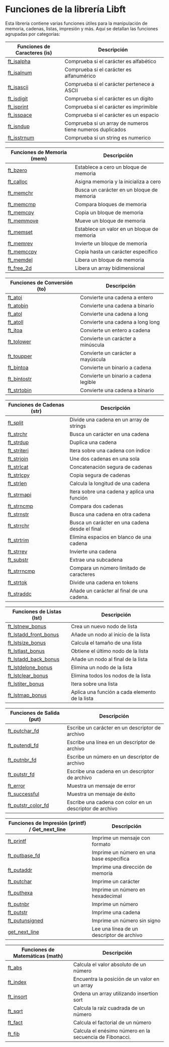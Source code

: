 # Funciones de la librería Libft

Esta librería contiene varias funciones útiles para la manipulación de memoria, cadenas, listas, impresión y más. Aquí se detallan las funciones agrupadas por categorías:

| Funciones de Caracteres (is) | Descripción                                    |
| ---------------------------- | ---------------------------------------------- |
| [ft_isalpha]                 | Comprueba si el carácter es alfabético         |
| [ft_isalnum]                 | Comprueba si el carácter es alfanumérico       |
| [ft_isascii]                 | Comprueba si el carácter pertenece a ASCII     |
| [ft_isdigit]                 | Comprueba si el carácter es un dígito          |
| [ft_isprint]                 | Comprueba si el carácter es imprimible         |
| [ft_isspace]                 | Comprueba si el carácter es un espacio         |
| [ft_isndup]                  | Comprueba si un array de numeros tiene numeros duplicados|
| [ft_isstrnum]                | Comprueba si un string es numerico				      |

| Funciones de Memoria (mem)   | Descripción                                    |
| ---------------------------- | ---------------------------------------------- |
| [ft_bzero]                   | Establece a cero un bloque de memoria          |
| [ft_calloc]                  | Asigna memoria y la inicializa a cero          |
| [ft_memchr]                  | Busca un carácter en un bloque de memoria      |
| [ft_memcmp]                  | Compara bloques de memoria                     |
| [ft_memcpy]                  | Copia un bloque de memoria                     |
| [ft_memmove]                 | Mueve un bloque de memoria                     |
| [ft_memset]                  | Establece un valor en un bloque de memoria     |
| [ft_memrev]                  | Invierte un bloque de memoria                  |
| [ft_memccpy]                 | Copia hasta un carácter específico             |
| [ft_memdel]                  | Libera un bloque de memoria                    |
| [ft_free_2d]                 | Libera un array bidimensional                  |


| Funciones de Conversión (to) | Descripción                                    |
| ---------------------------- | ---------------------------------------------- |
| [ft_atoi]                    | Convierte una cadena a entero                  |
| [ft_atobin]                  | Convierte una cadena a binario                 |
| [ft_atol]                    | Convierte una cadena a long                    |
| [ft_atoll]                   | Convierte una cadena a long long               |
| [ft_itoa]                    | Convierte un entero a cadena                   |
| [ft_tolower]                 | Convierte un carácter a minúscula              |
| [ft_toupper]                 | Convierte un carácter a mayúscula              |
| [ft_bintoa]                  | Convierte un binario a cadena                  |
| [ft_bintostr]                | Convierte un binario a cadena legible          |
| [ft_strtobin]                | Convierte una cadena a binario                 |

| Funciones de Cadenas (str)   | Descripción                                    |
| ---------------------------- | ---------------------------------------------- |
| [ft_split]                   | Divide una cadena en un array de strings       |
| [ft_strchr]                  | Busca un carácter en una cadena                |
| [ft_strdup]                  | Duplica una cadena                             |
| [ft_striteri]                | Itera sobre una cadena con índice              |
| [ft_strjoin]                 | Une dos cadenas en una sola                    |
| [ft_strlcat]                 | Concatenación segura de cadenas                |
| [ft_strlcpy]                 | Copia segura de cadenas                        |
| [ft_strlen]                  | Calcula la longitud de una cadena              |
| [ft_strmapi]                 | Itera sobre una cadena y aplica una función    |
| [ft_strncmp]                 | Compara dos cadenas                            |
| [ft_strnstr]                 | Busca una cadena en otra cadena                |
| [ft_strrchr]                 | Busca un carácter en una cadena desde el final |
| [ft_strtrim]                 | Elimina espacios en blanco de una cadena       |
| [ft_strrev]                  | Invierte una cadena                            |
| [ft_substr]                  | Extrae una subcadena                           |
| [ft_strrncmp]                | Compara un número limitado de caracteres       |
| [ft_strtok]                  | Divide una cadena en tokens                    |
| [ft_straddc]                 | Añade un carácter al final de una cadena.      |

| Funciones de Listas (lst)    | Descripción                                    |
| ---------------------------- | ---------------------------------------------- |
| [ft_lstnew_bonus]            | Crea un nuevo nodo de lista                    |
| [ft_lstadd_front_bonus]      | Añade un nodo al inicio de la lista            |
| [ft_lstsize_bonus]           | Calcula el tamaño de una lista                 |
| [ft_lstlast_bonus]           | Obtiene el último nodo de la lista             |
| [ft_lstadd_back_bonus]       | Añade un nodo al final de la lista             |
| [ft_lstdelone_bonus]         | Elimina un nodo de la lista                    |
| [ft_lstclear_bonus]          | Elimina todos los nodos de la lista            |
| [ft_lstiter_bonus]           | Itera sobre una lista                          |
| [ft_lstmap_bonus]            | Aplica una función a cada elemento de la lista |

| Funciones de Salida (put)    | Descripción                                    |
| ---------------------------- | ---------------------------------------------- |
| [ft_putchar_fd]              | Escribe un carácter en un descriptor de archivo|
| [ft_putendl_fd]              | Escribe una línea en un descriptor de archivo  |
| [ft_putnbr_fd]               | Escribe un número en un descriptor de archivo  |
| [ft_putstr_fd]               | Escribe una cadena en un descriptor de archivo |
| [ft_error]                   | Muestra un mensaje de error                    |
| [ft_successful]              | Muestra un mensaje de éxito                    |
| [ft_putstr_color_fd]         | Escribe una cadena con color en un descriptor de archivo |

| Funciones de Impresión (printf) / Get_next_line | Descripción                      |
| ----------------------------------------------- | -------------------------------- |
| [ft_printf]                                     | Imprime un mensaje con formato   |
| [ft_putbase_fd]                                 | Imprime un número en una base específica |
| [ft_putaddr]                                    | Imprime una dirección de memoria |
| [ft_putchar]                                    | Imprime un carácter              |
| [ft_puthexa]                                    | Imprime un número en hexadecimal |
| [ft_putnbr]                                     | Imprime un número                |
| [ft_putstr]                                     | Imprime una cadena               |
| [ft_putunsigned]                                | Imprime un número sin signo      |
| [get_next_line]                                 | Lee una línea de un descriptor de archivo |

| Funciones de Matemáticas (math) | Descripción                                   |
| -------------------------------- | --------------------------------------------- |
| [ft_abs]                         | Calcula el valor absoluto de un número        |
| [ft_index]                       | Encuentra la posición de un valor en un array |
| [ft_insort]                      | Ordena un array utilizando insertion sort     |
| [ft_sqrt]                        | Calcula la raíz cuadrada de un número         |
| [ft_fact]                        | Calcula el factorial de un número             |
| [ft_fib]                         | Calcula el enésimo número en la secuencia de Fibonacci. |


[ft_fact]: https://github.com/Leined18/Libft/blob/main/srcs/math/ft_fact.c
[ft_fib]: https://github.com/Leined18/Libft/blob/main/srcs/math/ft_fib.c
[ft_abs]: https://github.com/Leined18/Libft/blob/main/srcs/math/ft_abs.c
[ft_index]: https://github.com/Leined18/Libft/blob/main/srcs/math/ft_index.c
[ft_insort]: https://github.com/Leined18/Libft/blob/main/srcs/math/ft_insort.c
[ft_sqrt]: https://github.com/Leined18/Libft/blob/main/srcs/math/ft_sqrt.c

[ft_isalpha]: https://github.com/Leined18/Libft/blob/main/srcs/is/ft_isalpha.c
[ft_isalnum]: https://github.com/Leined18/Libft/blob/main/srcs/is/ft_isalnum.c
[ft_isascii]: https://github.com/Leined18/Libft/blob/main/srcs/is/ft_isascii.c
[ft_isdigit]: https://github.com/Leined18/Libft/blob/main/srcs/is/ft_isdigit.c
[ft_isprint]: https://github.com/Leined18/Libft/blob/main/srcs/is/ft_isprint.c
[ft_isspace]: https://github.com/Leined18/Libft/blob/main/srcs/is/ft_isspace.c
[ft_isndup]: https://github.com/Leined18/Libft/blob/main/srcs/is/ft_isndup.c
[ft_isstrnum]: https://github.com/Leined18/Libft/blob/main/srcs/is/ft_isstrnum.c

[ft_bzero]: https://github.com/Leined18/Libft/blob/main/srcs/mem/ft_bzero.c
[ft_calloc]: https://github.com/Leined18/Libft/blob/main/srcs/mem/ft_calloc.c
[ft_memchr]: https://github.com/Leined18/Libft/blob/main/srcs/mem/ft_memchr.c
[ft_memcmp]: https://github.com/Leined18/Libft/blob/main/srcs/mem/ft_memcmp.c
[ft_memcpy]: https://github.com/Leined18/Libft/blob/main/srcs/mem/ft_memcpy.c
[ft_memmove]: https://github.com/Leined18/Libft/blob/main/srcs/mem/ft_memmove.c
[ft_memset]: https://github.com/Leined18/Libft/blob/main/srcs/mem/ft_memset.c
[ft_memrev]: https://github.com/Leined18/Libft/blob/main/srcs/mem/ft_memrev.c
[ft_memccpy]: https://github.com/Leined18/Libft/blob/main/srcs/mem/ft_memccpy.c
[ft_memdel]: https://github.com/Leined18/Libft/blob/main/srcs/mem/ft_memdel.c
[ft_free_2d]: https://github.com/Leined18/Libft/blob/main/srcs/mem/ft_free_2d.c

[ft_putchar_fd]: https://github.com/Leined18/Libft/blob/main/srcs/put/ft_putchar_fd.c
[ft_putendl_fd]: https://github.com/Leined18/Libft/blob/main/srcs/put/ft_putendl_fd.c
[ft_putnbr_fd]: https://github.com/Leined18/Libft/blob/main/srcs/put/ft_putnbr_fd.c
[ft_putstr_fd]: https://github.com/Leined18/Libft/blob/main/srcs/put/ft_putstr_fd.c
[ft_error]: https://github.com/Leined18/Libft/blob/main/srcs/put/ft_error.c
[ft_successful]: https://github.com/Leined18/Libft/blob/main/srcs/put/ft_successful.c
[ft_putstr_color_fd]: https://github.com/Leined18/Libft/blob/main/srcs/put/ft_putstr_color_fd.c

[ft_atoi]: https://github.com/Leined18/Libft/blob/main/srcs/to/ft_atoi.c
[ft_atobin]: https://github.com/Leined18/Libft/blob/main/srcs/to/ft_atobin.c
[ft_atol]: https://github.com/Leined18/Libft/blob/main/srcs/to/ft_atol.c
[ft_atoll]: https://github.com/Leined18/Libft/blob/main/srcs/to/ft_atoll.c
[ft_itoa]: https://github.com/Leined18/Libft/blob/main/srcs/to/ft_itoa.c
[ft_tolower]: https://github.com/Leined18/Libft/blob/main/srcs/to/ft_tolower.c
[ft_toupper]: https://github.com/Leined18/Libft/blob/main/srcs/to/ft_toupper.c
[ft_bintoa]: https://github.com/Leined18/Libft/blob/main/srcs/to/ft_bintoa.c
[ft_bintostr]: https://github.com/Leined18/Libft/blob/main/srcs/to/ft_bintostr.c
[ft_strtobin]: https://github.com/Leined18/Libft/blob/main/srcs/to/ft_strtobin.c

[ft_split]: https://github.com/Leined18/Libft/blob/main/srcs/str/ft_split.c
[ft_strchr]: https://github.com/Leined18/Libft/blob/main/srcs/str/ft_strchr.c
[ft_strdup]: https://github.com/Leined18/Libft/blob/main/srcs/str/ft_strdup.c
[ft_striteri]: https://github.com/Leined18/Libft/blob/main/srcs/str/ft_striteri.c
[ft_strjoin]: https://github.com/Leined18/Libft/blob/main/srcs/str/ft_strjoin.c
[ft_strlcat]: https://github.com/Leined18/Libft/blob/main/srcs/str/ft_strlcat.c
[ft_strlcpy]: https://github.com/Leined18/Libft/blob/main/srcs/str/ft_strlcpy.c
[ft_strlen]: https://github.com/Leined18/Libft/blob/main/srcs/str/ft_strlen.c
[ft_strmapi]: https://github.com/Leined18/Libft/blob/main/srcs/str/ft_strmapi.c
[ft_strncmp]: https://github.com/Leined18/Libft/blob/main/srcs/str/ft_strncmp.c
[ft_strnstr]: https://github.com/Leined18/Libft/blob/main/srcs/str/ft_strnstr.c
[ft_strrchr]: https://github.com/Leined18/Libft/blob/main/srcs/str/ft_strrchr.c
[ft_strtrim]: https://github.com/Leined18/Libft/blob/main/srcs/str/ft_strtrim.c
[ft_strrev]: https://github.com/Leined18/Libft/blob/main/srcs/str/ft_strrev.c
[ft_substr]: https://github.com/Leined18/Libft/blob/main/srcs/str/ft_substr.c
[ft_strrncmp]: https://github.com/Leined18/Libft/blob/main/srcs/str/ft_strrncmp.c
[ft_strtok]: https://github.com/Leined18/Libft/blob/main/srcs/str/ft_strtok.c
[ft_straddc]: https://github.com/Leined18/Libft/blob/main/srcs/str/ft_straddc.c

[ft_lstnew_bonus]: https://github.com/Leined18/Libft/blob/main/srcs/lst/ft_lstnew_bonus.c
[ft_lstadd_front_bonus]: https://github.com/Leined18/Libft/blob/main/srcs/lst/ft_lstadd_front_bonus.c
[ft_lstsize_bonus]: https://github.com/Leined18/Libft/blob/main/srcs/lst/ft_lstsize_bonus.c
[ft_lstlast_bonus]: https://github.com/Leined18/Libft/blob/main/srcs/lst/ft_lstlast_bonus.c
[ft_lstadd_back_bonus]: https://github.com/Leined18/Libft/blob/main/srcs/lst/ft_lstadd_back_bonus.c
[ft_lstdelone_bonus]: https://github.com/Leined18/Libft/blob/main/srcs/lst/ft_lstdelone_bonus.c
[ft_lstclear_bonus]: https://github.com/Leined18/Libft/blob/main/srcs/lst/ft_lstclear_bonus.c
[ft_lstiter_bonus]: https://github.com/Leined18/Libft/blob/main/srcs/lst/ft_lstiter_bonus.c
[ft_lstmap_bonus]: https://github.com/Leined18/Libft/blob/main/srcs/lst/ft_lstmap_bonus.c

[ft_printf]: https://github.com/Leined18/Libft/blob/main/srcs/printf/ft_printf.c
[ft_putbase_fd]: https://github.com/Leined18/Libft/blob/main/srcs/printf/put/ft_putbase_fd.c
[ft_putaddr]: https://github.com/Leined18/Libft/blob/main/srcs/printf/put/ft_putaddr.c
[ft_putchar]: https://github.com/Leined18/Libft/blob/main/srcs/printf/put/ft_putchar.c
[ft_puthexa]: https://github.com/Leined18/Libft/blob/main/srcs/printf/put/ft_puthexa.c
[ft_putnbr]: https://github.com/Leined18/Libft/blob/main/srcs/printf/put/ft_putnbr.c
[ft_putstr]: https://github.com/Leined18/Libft/blob/main/srcs/printf/put/ft_putstr.c
[ft_putunsigned]: https://github.com/Leined18/Libft/blob/main/srcs/printf/put/ft_putunsigned.c
[get_next_line]: https://github.com/Leined18/Libft/blob/main/srcs/get/get_next_line.c
